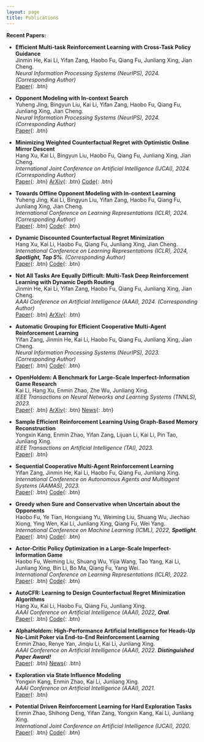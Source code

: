 ```yaml
---
layout: page
title: Publications
---
```


**Recent Papers:**

- **Efficient Multi-task Reinforcement Learning with Cross-Task Policy Guidance**  
  Jinmin He, Kai Li, Yifan Zang, Haobo Fu, Qiang Fu, Junliang Xing, Jian Cheng.   
  *Neural Information Processing Systems (NeurIPS), 2024. (Corresponding Author)*  
  [Paper](){: .btn}

- **Opponent Modeling with In-context Search**  
  Yuheng Jing, Bingyun Liu, Kai Li, Yifan Zang, Haobo Fu, Qiang Fu, Junliang Xing, Jian Cheng.   
  *Neural Information Processing Systems (NeurIPS), 2024. (Corresponding Author)*  
  [Paper](){: .btn}

- **Minimizing Weighted Counterfactual Regret with Optimistic Online Mirror Descent**  
  Hang Xu, Kai Li, Bingyun Liu, Haobo Fu, Qiang Fu, Junliang Xing, Jian Cheng.   
  *International Joint Conference on Artificial Intelligence (IJCAI), 2024. (Corresponding Author)*  
  [Paper](){: .btn}
  [ArXiv](https://arxiv.org/abs/2404.13891){: .btn}
  [Code](https://github.com/rpSebastian/PDCFRPlus){: .btn}

- **Towards Offline Opponent Modeling with In-context Learning**  
  Yuheng Jing, Kai Li, Bingyun Liu, Yifan Zang, Haobo Fu, Qiang Fu, Junliang Xing, Jian Cheng.  
  *International Conference on Learning Representations (ICLR), 2024. (Corresponding Author)*  
  [Paper](https://openreview.net/forum?id=2SwHngthig){: .btn}
  [Code](https://openreview.net/attachment?id=2SwHngthig&name=supplementary_material){: .btn}
  

- **Dynamic Discounted Counterfactual Regret Minimization**  
  Hang Xu, Kai Li, Haobo Fu, Qiang Fu, Junliang Xing, Jian Cheng.   
  *International Conference on Learning Representations (ICLR), 2024, **Spotlight, Top 5%**. (Corresponding Author)*  
  [Paper](https://openreview.net/forum?id=6PbvbLyqT6){: .btn}
  [Code](https://github.com/rpSebastian/DDCFR){: .btn}


- **Not All Tasks Are Equally Difficult: Multi-Task Deep Reinforcement Learning with Dynamic Depth Routing**  
  Jinmin He, Kai Li, Yifan Zang, Haobo Fu, Qiang Fu, Junliang Xing, Jian Cheng.  
  *AAAI Conference on Artificial Intelligence (AAAI), 2024. (Corresponding Author)*  
  [Paper](https://ojs.aaai.org/index.php/AAAI/article/view/29129){: .btn}
  [ArXiv](https://arxiv.org/abs/2312.14472){: .btn}

- **Automatic Grouping for Efficient Cooperative Multi-Agent Reinforcement Learning**  
  Yifan Zang, Jinmin He, Kai Li, Haobo Fu, Qiang Fu, Junliang Xing, Jian Cheng.  
  *Neural Information Processing Systems (NeurIPS), 2023. (Corresponding Author)*  
  [Paper](https://openreview.net/forum?id=CGj72TyGJy){: .btn}
  [Code](https://github.com/zyfsjycc/gomarl){: .btn}

- **OpenHoldem: A Benchmark for Large-Scale Imperfect-Information Game Research**  
  Kai Li, Hang Xu, Enmin Zhao, Zhe Wu, Junliang Xing.  
  *IEEE Transactions on Neural Networks and Learning Systems (TNNLS), 2023.*  
  [Paper](https://ieeexplore.ieee.org/document/10153087){: .btn}
  [ArXiv](https://arxiv.org/abs/2012.06168){: .btn}
  [News](http://www.ia.cas.cn/xwzx/kydt/202011/t20201109_5742123.html){: .btn}
  
  
 - **Sample Efficient Reinforcement Learning Using Graph-Based Memory Reconstruction**  
  Yongxin Kang, Enmin Zhao, Yifan Zang, Lijuan Li, Kai Li, Pin Tao, Junliang Xing.  
  *IEEE Transactions on Artificial Intelligence (TAI), 2023.*  
  [Paper](https://ieeexplore.ieee.org/document/10105983/){: .btn}


- **Sequential Cooperative Multi-Agent Reinforcement Learning**  
  Yifan Zang, Jinmin He, Kai Li, Haobo Fu, Qiang Fu, Junliang Xing.  
  *International Conference on Autonomous Agents and Multiagent Systems (AAMAS), 2023.*  
  [Paper](https://dl.acm.org/doi/abs/10.5555/3545946.3598674){: .btn}
  [Code](https://github.com/zyfsjycc/SeCA){: .btn}


- **Greedy when Sure and Conservative when Uncertain about the Opponents**  
  Haobo Fu, Ye Tian, Hongxiang Yu, Weiming Liu, Shuang Wu, Jiechao Xiong, Ying Wen, Kai Li, Junliang Xing, Qiang Fu, Wei Yang.  
  *International Conference on Machine Learning (ICML), 2022, **Spotlight**.*  
  [Paper](https://proceedings.mlr.press/v162/fu22b.html){: .btn}
  [Code](https://github.com/YeTianJHU/GSCU){: .btn}

- **Actor-Critic Policy Optimization in a Large-Scale Imperfect-Information Game**  
  Haobo Fu, Weiming Liu, Shuang Wu, Yijia Wang, Tao Yang, Kai Li, Junliang Xing, Bin Li, Bo Ma, Qiang Fu, Yang Wei.  
  *International Conference on Learning Representations (ICLR), 2022.*  
  [Paper](https://openreview.net/forum?id=DTXZqTNV5nW){: .btn}
  [Code](https://openreview.net/attachment?id=DTXZqTNV5nW&name=supplementary_material){: .btn}

- **AutoCFR: Learning to Design Counterfactual Regret Minimization Algorithms**  
  Hang Xu, Kai Li, Haobo Fu, Qiang Fu, Junliang Xing.  
  *AAAI Conference on Artificial Intelligence (AAAI), 2022, **Oral**.*  
  [Paper](https://ojs.aaai.org/index.php/AAAI/article/view/20460){: .btn}
  [Code](https://github.com/rpSebastian/AutoCFR){: .btn}

- **AlphaHoldem: High-Performance Artificial Intelligence for Heads-Up No-Limit Poker via End-to-End Reinforcement Learning**  
  Enmin Zhao, Renye Yan, Jinqiu Li, Kai Li, Junliang Xing.  
  *AAAI Conference on Artificial Intelligence (AAAI), 2022. **Distinguished Paper Award!***  
  [Paper](https://ojs.aaai.org/index.php/AAAI/article/view/20394){: .btn}
  [News](http://www.ia.cas.cn/xwzx/kydt/202112/t20211210_6293703.html){: .btn}

- **Exploration via State Influence Modeling**  
  Yongxin Kang, Enmin Zhao, Kai Li, Junliang Xing.  
  *AAAI Conference on Artificial Intelligence (AAAI), 2021.*  
  [Paper](https://ojs.aaai.org/index.php/AAAI/article/view/16981){: .btn}

- **Potential Driven Reinforcement Learning for Hard Exploration Tasks**  
  Enmin Zhao, Shihong Deng, Yifan Zang, Yongxin Kang, Kai Li, Junliang Xing.  
  *International Joint Conference on Artificial Intelligence (IJCAI), 2020.*  
  [Paper](https://www.ijcai.org/proceedings/2020/290){: .btn}
  [Code](https://github.com/ZhaoEnMin/PotER){: .btn}

<!--

- **Deep Cost-Sensitive and Order-Preserving Feature Learning for Cross-Population Age Estimation**  
  Kai Li, Junliang Xing, Chi Su, Weiming Hu, Yundong Zhang, Stephen Maybank.  
  *IEEE Conference on Computer Vision and Pattern Recognition (CVPR), 2018.*  
  [LINK](https://ieeexplore.ieee.org/document/8578147){: .btn}

- **D2C: Deep Cumulatively and Comparatively Learning for Human Age Estimation**  
  Kai Li, Junliang Xing, Weiming Hu, Stephen J Maybank.  
  *Pattern Recognition, 2017.*  
  [LINK](https://www.sciencedirect.com/science/article/abs/pii/S0031320317300092){: .btn}

- **Diagnosing Deep Learning Models for High Accuracy Age Estimation from a Single Image**  
  Junliang Xing, Kai Li, Weiming Hu, Chunfeng Yuan, Haibin Ling.  
  *Pattern Recognition, 2017.*  
  [LINK](https://www.sciencedirect.com/science/article/abs/pii/S0031320317300079){: .btn}

- **Predicting Image Memorability by Multi-View Adaptive Regression**  
  Houwen Peng, Kai Li, Bing Li, Haibin Ling, Weihua Xiong, Weiming Hu.  
  *ACM International Conference on Multimedia (ACM Multimedia), 2015.*  
  [LINK](https://dl.acm.org/doi/10.1145/2733373.2806303){: .btn}

  -->
